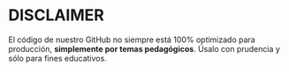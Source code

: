 <h1>DISCLAIMER</h1>

<p>El código de nuestro GitHub no siempre está 100% optimizado para producción, <strong>simplemente por temas pedagógicos</strong>. Úsalo con prudencia y sólo para fines educativos.</p>